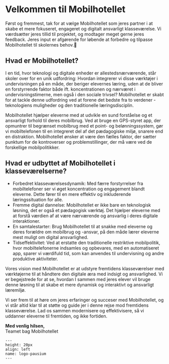 # Velkommen til Mobilhotellet

Først og fremmest, tak for at vælge Mobilhotellet som jeres partner i at skabe et mere fokuseret, engageret og digitalt ansvarligt klasseværelse. Vi værdsætter jeres tillid til projektet, og modtager meget gerne jeres feedback. Jeres input er afgørende for løbende at forbedre og tilpasse Mobilhotellet til skolernes behov.🙏 


## Hvad er Mobilhotellet?

I en tid, hvor teknologi og digitale enheder er allestedsnærværende, står skoler over for en unik udfordring: Hvordan integrerer vi disse værktøjer i undervisningen på en måde, der beriger elevernes læring, uden at de bliver en forstyrrende faktor både ift. koncentrationen og nærværet i undervisningstimerne, men også i den sociale trivsel? Mobilhotellet er skabt for at tackle denne udfordring ved at forene det bedste fra to verdener - teknologiens muligheder og den traditionelle læringsdisciplin.

Mobilhotellet hjælper eleverne med at udvikle en sund forståelse og et ansvarligt forhold til deres mobilbrug. Ved at bruge en GPS-styret app, der opmuntrer til begrænset mobilbrug med et point- og belønningssystem, gør vi mobiltelefonen til en integreret del af det pædagogiske miljø, snarere end en distraktion. Mobilhotellet ønsker at være den fælles faktor, der sætter punktum for de kontroverser og problemstillinger, der må være ved de forskellige mobilpolitikker.

## Hvad er udbyttet af Mobilhotellet i klasseværelserne?

* Forbedret klasseværelsesdynamik: Med færre forstyrrelser fra mobiltelefoner ser vi øget koncentration og engagement blandt eleverne. Dette fører til en mere effektiv og inkluderende læringssituation for alle.
* Fremme digital dannelse: Mobilhotellet er ikke bare en teknologisk løsning, det er også et pædagogisk værktøj. Det hjælper eleverne med at forstå værdien af at være nærværende og ansvarlig i deres digitale interaktioner.
* En samtalestarter: Brug Mobilhotellet til at snakke med eleverne og deres forældre om mobilbrug og -ansvar, på den måde lærer eleverne mest muligt om digital ansvarlighed.
* Tidseffektivitet: Ved at erstatte den traditionelle restriktive mobilpolitik, hvor mobiltelefonerne indsamles og opbevares, med en automatiseret app, sparer vi værdifuld tid, som kan anvendes til undervisning og andre produktive aktiviteter.


Vores vision med Mobilhotellet er at udstyre fremtidens klasseværelser med værktøjerne til at håndtere den digitale æra med indsigt og ansvarlighed. Vi er begejstrede for at se, hvordan I sammen med jeres elever vil bruge denne løsning til at skabe et mere dynamisk og interaktivt og ansvarligt læremiljø.

Vi ser frem til at høre om jeres erfaringer og succeser med Mobilhotellet, og vi står altid klar til at støtte og guide jer i denne rejse mod fremtidens klasseværelse. Lad os sammen modernisere og effektivisere, så vi uddanner eleverne til fremtiden, og ikke fortiden.


**Med venlig hilsen,**<br>
Teamet bag Mobilhotellet

```{figure} logo-pausium.png
---
height: 20px
align: left
name: logo-pausium
---
```

